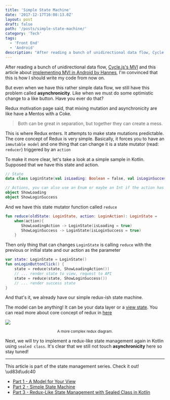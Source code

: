 ```yaml
---
title: 'Simple State Machine'
date: '2017-12-17T16:08:13.0Z'
layout: post
draft: false
path: '/posts/simple-state-machine/'
category: 'Tech'
tags:
  - 'Front End'
  - 'Android'
description: "After reading a bunch of unidirectional data flow, Cycle.js's MVI and this article about implementing MVI in Android by Hannes, I'm convinced that this is how I should write my code from now on."
---
```


After reading a bunch of unidirectional data flow, [Cycle.js's MVI](https://cycle.js.org/model-view-intent.html) and this article about [implementing MVI in Android by Hannes](http://hannesdorfmann.com/android/mosby3-mvi-1), I'm convinced that this is how I should write my code from now on.

But even when we have this rather simple data flow, we still have this problem called **asynchronicity**. Like when we must do some optimistic change to a like button. Have you ever do that?

Redux motivation page said, that mixing mutation and asynchronicity are like have a Mentos with a Coke.

> Both can be great in separation, but together they can create a mess.

This is where Redux enters. It attempts to make state mutations predictable. The core concept of Redux is very simple. Basically, it forces you to have an `immutable model` and one thing that can change it is a state mutator (read: `reducer`) triggered by an `action`

To make it more clear, let's take a look at a simple sample in Kotlin. Supposed that we have this state and action.

```kotlin
// State
data class LoginState(val isLoading: Boolean = false, val isLoginSuccess: Boolean = false)

// Actions, you can also use an Enum or maybe an Int if the action has no properties
object ShowLoading
object ShowLoginSuccess
```

And we have this state mutator function called `reduce`

```kotlin
fun reduce(oldState: LoginState, action: LoginAction): LoginState =
    when(action){
       ShowLoadingAction -> LoginState(isLoading = true)
       ShowLoginSuccess -> LoginState(isLoginSuccess = true)
    }
```

Then only thing that can changes `LoginState` is calling `reduce` with the previous or initial state and our action as the parameter

```kotlin
var state: LoginState = LoginState()
fun onLoginButtonClick() {
    state = reduce(state, ShowLoadingAction())
    // ... render state to view, request to API
    state = reduce(state, ShowLoginSuccess())
    // ... render success state
}
```

And that's it, we already have our simple redux-ish state machine.

The model can be anything! It can be your data layer or a [view state](https://nolambda.stream/a-model-for-your-view/). You can read more about core concept of redux in [here](https://redux.js.org/docs/introduction/CoreConcepts.html)

![](https://raw.githubusercontent.com/pluralsight/guides/master/images/79263077-e972-47c6-93dc-44e466a8e191.gif)
<small><center>A more complex redux diagram. </center></small>

Next, we will try to implement a redux-like state management again in Kotlin using `sealed class`. It's clear that we still not touch **asynchronicity** here so stay tuned!

---

This article is part of the state management series. Check it out! \ud83d\udc40

- [Part 1 - A Model for Your View](https://nolambda.stream/posts/a-model-for-your-view/)
- [Part 2 - Simple State Machine](https://nolambda.stream/posts/a-model-for-your-view/)
- [Part 3 - Redux-Like State Management with Sealed Class in Kotlin](https://nolambda.stream/posts/redux-like-state-management-with-sealed-class/)
